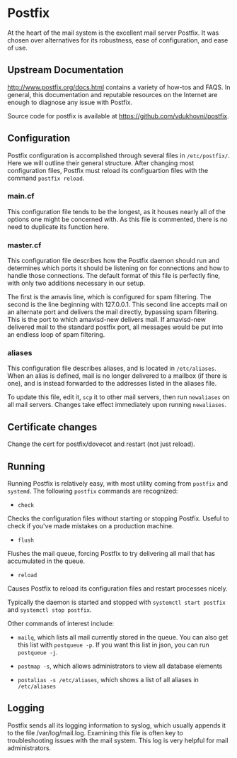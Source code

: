# Postfix

At the heart of the mail system is the excellent mail server Postfix. It was chosen over alternatives for its robustness, ease of configuration, and ease of use.

## Upstream Documentation
http://www.postfix.org/docs.html contains a variety of how-tos and FAQS. In general, this documentation and reputable resources on the Internet are enough to diagnose any issue with Postfix.

Source code for postfix is available at https://github.com/vdukhovni/postfix.

## Configuration

Postfix configuration is accomplished through several files in `/etc/postfix/`. Here we will outline their general structure. After changing most configuration files, Postfix must reload its configuartion files with the command `postfix reload`.

### main.cf

This configuration file tends to be the longest, as it houses nearly all of the options one might be concerned with. As this file is commented, there is no need to duplicate its function here.

### master.cf

This configuration file describes how the Postfix daemon should run and determines which ports it should be listening on for connections and how to handle those connections. The default format of this file is perfectly fine, with only two additions necessary in our setup.

The first is the amavis line, which is configured for spam filtering. The second is the line beginning with 127.0.0.1. This second line accepts mail on an alternate port and delivers the mail directly, bypassing spam filtering. This is the port to which amavisd-new delivers mail. If amavisd-new delivered mail to the standard postfix port, all messages would be put into an endless loop of spam filtering.

### aliases

This configuration file describes aliases, and is located in `/etc/aliases`. When an alias is defined, mail is no longer delivered to a mailbox \(if there is one\), and is instead forwarded to the addresses listed in the aliases file.

To update this file, edit it, `scp` it to other mail servers, then run `newaliases` on all mail servers. Changes take effect immediately upon running `newaliases`.

## Certificate changes

Change the cert for postfix/dovecot and restart \(not just reload\).

## Running

Running Postfix is relatively easy, with most utility coming from `postfix` and `systemd`. The following `postfix` commands are recognized:

* `check`

Checks the configuration files without starting or stopping Postfix. Useful to check if you've made mistakes on a production machine.

* `flush`

Flushes the mail queue, forcing Postfix to try delivering all mail that has accumulated in the queue.

* `reload`

Causes Postfix to reload its configuration files and restart processes nicely.

Typically the daemon is started and stopped with `systemctl start postfix` and `systemctl stop postfix`.

Other commands of interest include:
* `mailq`, which lists all mail currently stored in the queue. You can also get this list with `postqueue -p`. If you want this list in json, you can run `postqueue -j`.

* `postmap -s`, which allows administrators to view all database elements

* `postalias -s /etc/aliases`, which shows a list of all aliases in `/etc/aliases`

## Logging

Postfix sends all its logging information to syslog, which usually appends it to the file /var/log/mail.log. Examining this file is often key to troubleshooting issues with the mail system. This log is very helpful for mail administrators.

